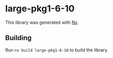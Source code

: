 # large-pkg1-6-10

This library was generated with [Nx](https://nx.dev).

## Building

Run `nx build large-pkg1-6-10` to build the library.
